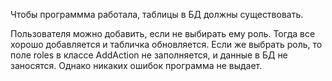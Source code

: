 Чтобы программма работала, таблицы в БД должны существовать.

Пользователя можно добавить, если не выбирать ему роль. Тогда все хорошо добавляется и табличка обновляется.
Если же выбрать роль, то поле roles в классе AddAction не заполняется, и данные в БД не заносятся. Однако никаких ошибок программа не выдает. 